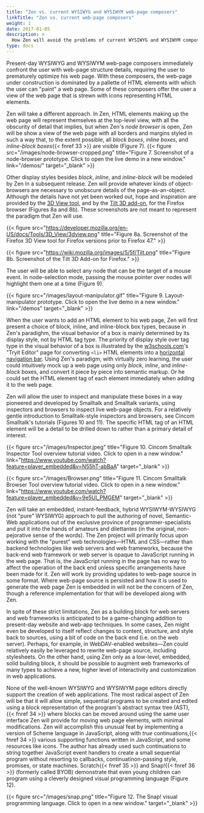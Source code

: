 ```yaml
---
title: "Zen vs. current WYSIWYG and WYSIWYM web-page composers"
linkTitle: "Zen vs. current web-page composers"
weight: 1
date: 2017-01-05
description: >
  How Zen will avoid the problems of current WYSIWYG and WYSIWYM composers.
type: docs
---
```

Present-day WYSIWYG and WYSIWYM web-page composers immediately confront the user with web-page structure details, requiring the user to prematurely optimize his web page. With these composers, the web-page under construction is dominated by a pallette of HTML elements with which the user can "paint" a web page. Some of these composers offer the user a view of the web page that is strewn with icons representing HTML elements.

Zen will take a different approach. In Zen, HTML elements making up the web page will represent themselves at the top-level view, with all the obscurity of detail that implies, but when Zen's _node browser_ is open, Zen will be show a view of the web page with all borders and margins styled in such a way that, to the extent possible, all _block boxes_, _inline boxes_, and _inline-block boxes_{{< fnref 33 >}} are visible (Figure 7).
{{< figure src="/images/node-browser-cropped.png" title="Figure 7. Screenshot of a node-browser prototype. Click to open the live demo in a new window." link="/demos/" target="_blank" >}}

Other display styles besides _block_, _inline_, and _inline-block_ will be modeled by Zen in a subsequent release. Zen will provide whatever kinds of object-browsers are necessary to unobscure details of the page-as-an-object. Although the details have not yet been worked out, hope and inspiration are provided by the <a href="https://developer.mozilla.org/en/docs/Tools/3D_View" target="_blank">3D View tool</a>, and by the <a href="https://addons.mozilla.org/en-US/firefox/addon/tilt/" target="_blank">Tilt 3D add-on</a>, for the Firefox browser (Figures 8a and 8b). These screenshots are not meant to represent the paradigm that Zen will use.

{{< figure src="https://developer.mozilla.org/en-US/docs/Tools/3D_View/3dview.png" title="Figure 8a. Screenshot of the Firefox 3D View tool for Firefox versions prior to Firefox 47." >}}

{{< figure src="https://wiki.mozilla.org/images/5/5f/Tilt.png" title="Figure 8b. Screenshot of the Tilt 3D Add-on for Firefox." >}}

The user will be able to select any node that can be the target of a mouse event. In node-selection mode, passing the mouse pointer over nodes will highlight them one at a time (Figure 9).

{{< figure src="/images/layout-manipulator.gif" title="Figure 9. Layout-manipulator prototype. Click to open the live demo in a new window." link="/demos" target="_blank" >}}

When the user wants to add an HTML element to his web page, Zen will first present a choice of block, inline, and inline-block box types, because in Zen's paradighm, the visual behavior of a box is mainly determined by its display style, not by HTML tag type. The priority of display style over tag type in the visual behavior of a box  is illustrated by the [w3schools.com](https://www.w3schools.com)'s "Tryit Editor" page for converting <code>&lt;li&gt;</code> HTML elements into a [horizontal navigation bar](http://www.w3schools.com/css/tryit.asp?filename=trycss_navbar_horizontal). Using Zen's paradigm, with virtually zero learning, the user could intuitively mock up a web page using only _block_, _inline_, and _inline-block_ boxes, and convert it piece by piece into semantic markup. Or he could set the HTML element tag of each element immediately when adding it to the web page.

Zen will allow the user to inspect and manipulate these boxes in a way pioneered and developed by Smalltalk and Smalltalk variants, using inspectors and browsers to inspect live web-page objects. For a relatively gentle introduction to Smalltalk-style inspectors and browsers, see Cincom Smalltalk's tutorials (Figures 10 and 11). The specific HTML tag of an HTML element will be a detail to be drilled down to rather than a primary detail of interest.

{{< figure src="/images/Inspector.jpeg" title="Figure 10. Cincom Smalltalk Inspector Tool overview tutorial video. Click to open in a new window." link="https://www.youtube.com/watch?feature=player_embedded&v=N55hT-abBaA" target="_blank" >}}

{{< figure src="/images/Browser.png" title="Figure 11. Cincom Smalltalk Browser Tool overview tutorial video. Click to open in a new window." link="https://www.youtube.com/watch?feature=player_embedded&v=9e5UI_PMGEM" target="_blank" >}}

Zen will take an embedded, instant-feedback, hybrid WYSIWYM-WYSIWYG (not "pure" WYSIWYG) approach to pull the authoring of novel, Semantic-Web applications out of the exclusive province of programmer-specialists and put it into the hands of amateurs and dilettantes (in the original, non-pejorative sense of the words). The Zen project will primarily focus upon working with the "purest" web technologies—HTML and CSS—rather than backend technologies like web servers and web frameworks, because the back-end web framework or web server is opaque to JavaScript running in the web page. That is, the JavaScript running in the page has no way to affect the operation of the back end unless specific arrangements have been made for it. Zen will work by providing updates to web-page source in some format. Where web-page source is persisted and how it is used to generate the web page Zen is embedded in will not be the concern of Zen, though a reference implementation for that will be developed along with Zen.

In spite of these strict limitations, Zen as a building block for web servers and web frameworks is anticipated to be a game-changing addition to present-day website and web-app techniques. In some cases, Zen might even be developed to itself reflect changes to content, structure, and style back to sources, using a bit of code on the back end (i.e. on the web server). Perhaps, for example, in WebDAV-enabled websites—Zen could relatively easily be leveraged to rewrite web-page source, including stylesheets. On the other hand, using Zen only as a low-level, embedded, solid building block, it should be possible to augment web frameworks of many types to achieve a new, higher level of interactivity and customization in web applications.

None of the well-known WYSIWYG and WYSIWYM page editors directly support the creation of web applications. The most radical aspect of Zen will be that it will allow simple, sequential programs to be created and edited using a block representation of the program's abstract syntax tree (AST),{{< fnref 34 >}} where blocks can be moved around using the same user interface Zen will provide for moving web page elements, with minimal modifications. Zen will accomplish this unusual feat by implementing a version of Scheme language in JavaScript, along with _true_ continuations,{{< fnref 34 >}} various supporting functions written in JavaScript, and some resources like icons. The author has already used such continuations to string together JavaScript event handlers to create a small sequential program without resorting to callbacks, continuatinon-passing style, promises, or state machines. Scratch{{< fnref 35 >}} and Snap!{{< fnref 36 >}} (formerly called BYOB) demonstrate that even young children can program using a cleverly designed visual programming language (Figure 12).

{{< figure src="/images/snap.png" title="Figure 12. The Snap! visual programming language. Click to open in a new window." target="_blank" >}}

